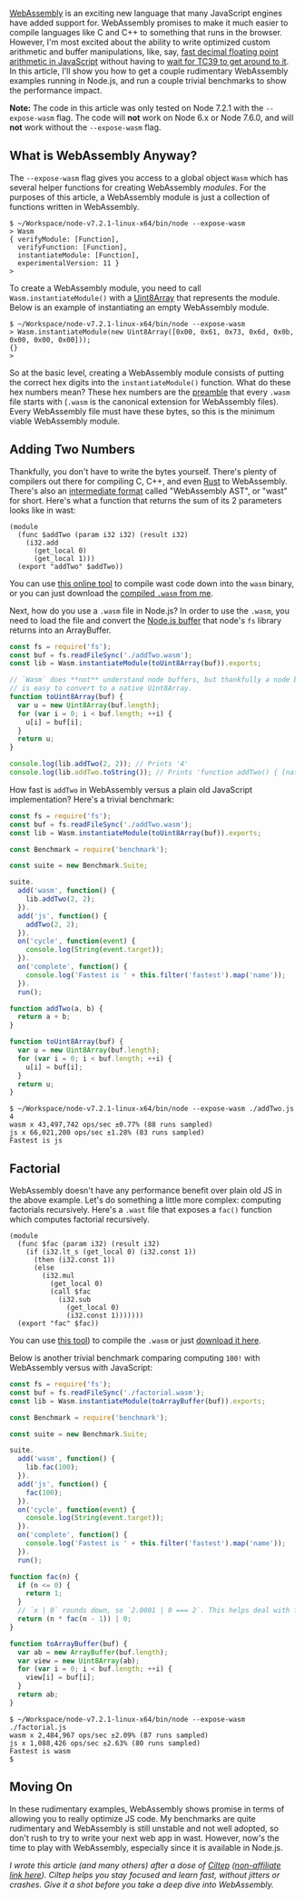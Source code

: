 [WebAssembly](http://webassembly.org/) is an exciting new language that many JavaScript engines have added support for. WebAssembly promises to make it much easier to compile languages like C and C++ to something that runs in the browser. However, I'm most excited about the ability to write optimized custom arithmetic and buffer manipulations, like, say, [fast decimal floating point arithmetic in JavaScript](http://thecodebarbarian.com/a-nodejs-perspective-on-mongodb-34-decimal.html) without having to [wait for TC39 to get around to it](https://mail.mozilla.org/pipermail/es-discuss/2008-February/005446.html). In this article, I'll show you how to get a couple rudimentary WebAssembly examples running in Node.js, and run a couple trivial benchmarks to show the performance impact.

**Note:** The code in this article was only tested on Node 7.2.1 with the `--expose-wasm` flag. The code will **not** work on Node 6.x or Node 7.6.0, and will **not** work without the `--expose-wasm` flag.

What is WebAssembly Anyway?
---------------------------

The `--expose-wasm` flag gives you access to a global object `Wasm` which has several helper functions for creating WebAssembly _modules_. For the purposes of this article, a WebAssembly module is just a collection of functions written in WebAssembly.

```
$ ~/Workspace/node-v7.2.1-linux-x64/bin/node --expose-wasm
> Wasm
{ verifyModule: [Function],
  verifyFunction: [Function],
  instantiateModule: [Function],
  experimentalVersion: 11 }
>
```

To create a WebAssembly module, you need to call `Wasm.instantiateModule()` with a [Uint8Array](https://developer.mozilla.org/en-US/docs/Web/JavaScript/Reference/Global_Objects/Uint8Array) that represents the module. Below is an example of instantiating an empty WebAssembly module.

```
$ ~/Workspace/node-v7.2.1-linux-x64/bin/node --expose-wasm
> Wasm.instantiateModule(new Uint8Array([0x00, 0x61, 0x73, 0x6d, 0x0b, 0x00, 0x00, 0x00]));
{}
>
```

So at the basic level, creating a WebAssembly module consists of putting the correct hex digits into the `instantiateModule()` function. What do these hex numbers mean? These hex numbers are the [preamble](http://webassembly.org/docs/binary-encoding/#module-structure) that every `.wasm` file starts with (`.wasm` is the canonical extension for WebAssembly files). Every WebAssembly file must have these bytes, so this is the minimum viable WebAssembly module.

Adding Two Numbers
------------------

Thankfully, you don't have to write the bytes yourself. There's plenty of compilers out there for compiling C, C++, and even [Rust](https://github.com/brson/mir2wasm) to WebAssembly. There's also an [intermediate format](https://en.wikipedia.org/wiki/WebAssembly#Representation) called "WebAssembly AST", or "wast" for short. Here's what a function that returns the sum of its 2 parameters looks like in wast:

```
(module
  (func $addTwo (param i32 i32) (result i32)
    (i32.add
      (get_local 0)
      (get_local 1)))
  (export "addTwo" $addTwo))
```

You can use [this online tool](https://cdn.rawgit.com/WebAssembly/sexpr-wasm-prototype/2bb13aa785be9908b95d0e2e09950b39a26004fa/demo/index.html) to compile wast code down into the `wasm` binary, or you can just download the [compiled `.wasm` from me](http://thecodebarbarian.com/sample/20170228/addTwo.wasm).

Next, how do you use a `.wasm` file in Node.js? In order to use the `.wasm`, you need to load the file and convert the [Node.js buffer](https://nodejs.org/api/buffer.html) that node's `fs` library returns into an ArrayBuffer.

```javascript
const fs = require('fs');
const buf = fs.readFileSync('./addTwo.wasm');
const lib = Wasm.instantiateModule(toUint8Array(buf)).exports;

// `Wasm` does **not** understand node buffers, but thankfully a node buffer
// is easy to convert to a native Uint8Array.
function toUint8Array(buf) {
  var u = new Uint8Array(buf.length);
  for (var i = 0; i < buf.length; ++i) {
    u[i] = buf[i];
  }
  return u;
}

console.log(lib.addTwo(2, 2)); // Prints '4'
console.log(lib.addTwo.toString()); // Prints 'function addTwo() { [native code] }'
```

How fast is `addTwo` in WebAssembly versus a plain old JavaScript implementation? Here's a trivial benchmark:

```javascript
const fs = require('fs');
const buf = fs.readFileSync('./addTwo.wasm');
const lib = Wasm.instantiateModule(toUint8Array(buf)).exports;

const Benchmark = require('benchmark');

const suite = new Benchmark.Suite;

suite.
  add('wasm', function() {
    lib.addTwo(2, 2);
  }).
  add('js', function() {
    addTwo(2, 2);
  }).
  on('cycle', function(event) {
    console.log(String(event.target));
  }).
  on('complete', function() {
    console.log('Fastest is ' + this.filter('fastest').map('name'));
  }).
  run();

function addTwo(a, b) {
  return a + b;
}

function toUint8Array(buf) {
  var u = new Uint8Array(buf.length);
  for (var i = 0; i < buf.length; ++i) {
    u[i] = buf[i];
  }
  return u;
}
```

```
$ ~/Workspace/node-v7.2.1-linux-x64/bin/node --expose-wasm ./addTwo.js
4
wasm x 43,497,742 ops/sec ±0.77% (88 runs sampled)
js x 66,021,200 ops/sec ±1.28% (83 runs sampled)
Fastest is js
```

Factorial
---------

WebAssembly doesn't have any performance benefit over plain old JS in the above example. Let's do something a little more complex: computing factorials recursively. Here's a `.wast` file that exposes a `fac()` function which computes factorial recursively.

```
(module
  (func $fac (param i32) (result i32)
    (if (i32.lt_s (get_local 0) (i32.const 1))
      (then (i32.const 1))
      (else
        (i32.mul
          (get_local 0)
          (call $fac
            (i32.sub
              (get_local 0)
              (i32.const 1)))))))
  (export "fac" $fac))
```

You can use [this tool](https://cdn.rawgit.com/WebAssembly/sexpr-wasm-prototype/2bb13aa785be9908b95d0e2e09950b39a26004fa/demo/index.html)) to compile the `.wasm` or just [download it here](http://thecodebarbarian.com/sample/20170228/factorial.wasm).

Below is another trivial benchmark comparing computing `100!` with WebAssembly versus with JavaScript:

```javascript
const fs = require('fs');
const buf = fs.readFileSync('./factorial.wasm');
const lib = Wasm.instantiateModule(toArrayBuffer(buf)).exports;

const Benchmark = require('benchmark');

const suite = new Benchmark.Suite;

suite.
  add('wasm', function() {
    lib.fac(100);
  }).
  add('js', function() {
    fac(100);
  }).
  on('cycle', function(event) {
    console.log(String(event.target));
  }).
  on('complete', function() {
    console.log('Fastest is ' + this.filter('fastest').map('name'));
  }).
  run();

function fac(n) {
  if (n <= 0) {
    return 1;
  }
  // `x | 0` rounds down, so `2.0001 | 0 === 2`. This helps deal with floating point precision issues like `0.1 + 0.2 !== 0.3`
  return (n * fac(n - 1)) | 0;
}

function toArrayBuffer(buf) {
  var ab = new ArrayBuffer(buf.length);
  var view = new Uint8Array(ab);
  for (var i = 0; i < buf.length; ++i) {
    view[i] = buf[i];
  }
  return ab;
}
```

```
$ ~/Workspace/node-v7.2.1-linux-x64/bin/node --expose-wasm ./factorial.js
wasm x 2,484,967 ops/sec ±2.09% (87 runs sampled)
js x 1,088,426 ops/sec ±2.63% (80 runs sampled)
Fastest is wasm
$
```

Moving On
---------

In these rudimentary examples, WebAssembly shows promise in terms of allowing you to really optimize JS code. My benchmarks are quite rudimentary and WebAssembly is still unstable and not well adopted, so don't rush to try to write your next web app in wast. However, now's the time to play with WebAssembly, especially since it is available in Node.js.

*I wrote this article (and many others) after a dose of [Ciltep](https://www.amazon.com/gp/product/B00GXPS4Q8/ref=as_li_tl?ie=UTF8&camp=1789&creative=9325&creativeASIN=B00GXPS4Q8&linkCode=as2&tag=codebarbarian-20&linkId=e3467c80c382d0385811038575986e25) ([non-affiliate link here](https://www.amazon.com/Ciltep-Nootropic-Stack-Performance-Motivation/dp/B00GXPS4Q8/ref=sr_1_1_a_it?ie=UTF8&qid=1488867312&sr=8-1&keywords=ciltep)). Ciltep helps you stay focused and learn fast, without jitters or crashes. Give it a shot before you take a deep dive into WebAssembly.*
